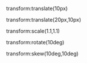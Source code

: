 transform:translate(10px)

transform:translate(20px,10px)

transform:scale(1.1,1.1)

transform:rotate(10deg)

transform:skew(10deg,10deg)
